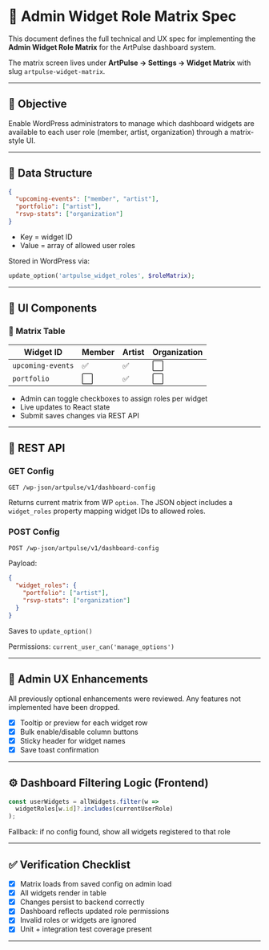# 📐 Admin Widget Role Matrix Spec

This document defines the full technical and UX spec for implementing the **Admin Widget Role Matrix** for the ArtPulse dashboard system.

The matrix screen lives under **ArtPulse → Settings → Widget Matrix** with slug
`artpulse-widget-matrix`.

---

## 🎯 Objective
Enable WordPress administrators to manage which dashboard widgets are available to each user role (member, artist, organization) through a matrix-style UI.

---

## 🧱 Data Structure
```json
{
  "upcoming-events": ["member", "artist"],
  "portfolio": ["artist"],
  "rsvp-stats": ["organization"]
}
```
- Key = widget ID
- Value = array of allowed user roles

Stored in WordPress via:
```php
update_option('artpulse_widget_roles', $roleMatrix);
```

---

## 🧩 UI Components
### 🔹 Matrix Table
| Widget ID        | Member | Artist | Organization |
|------------------|--------|--------|--------------|
| `upcoming-events`| ✅     | ✅     | ⬜️           |
| `portfolio`      | ⬜️     | ✅     | ⬜️           |

- Admin can toggle checkboxes to assign roles per widget
- Live updates to React state
- Submit saves changes via REST API

---

## 🔌 REST API
### GET Config
```
GET /wp-json/artpulse/v1/dashboard-config
```
Returns current matrix from WP `option`.
The JSON object includes a `widget_roles` property mapping widget IDs to allowed roles.

### POST Config
```
POST /wp-json/artpulse/v1/dashboard-config
```
Payload:
```json
{
  "widget_roles": {
    "portfolio": ["artist"],
    "rsvp-stats": ["organization"]
  }
}
```
Saves to `update_option()`

Permissions: `current_user_can('manage_options')`

---

## 🎨 Admin UX Enhancements
All previously optional enhancements were reviewed. Any features not implemented have been dropped.
- [x] Tooltip or preview for each widget row
- [x] Bulk enable/disable column buttons
- [x] Sticky header for widget names
- [x] Save toast confirmation

---

## ⚙️ Dashboard Filtering Logic (Frontend)
```ts
const userWidgets = allWidgets.filter(w =>
  widgetRoles[w.id]?.includes(currentUserRole)
);
```
Fallback: if no config found, show all widgets registered to that role

---

## ✅ Verification Checklist
- [x] Matrix loads from saved config on admin load
- [x] All widgets render in table
- [x] Changes persist to backend correctly
- [x] Dashboard reflects updated role permissions
- [x] Invalid roles or widgets are ignored
- [x] Unit + integration test coverage present

---
